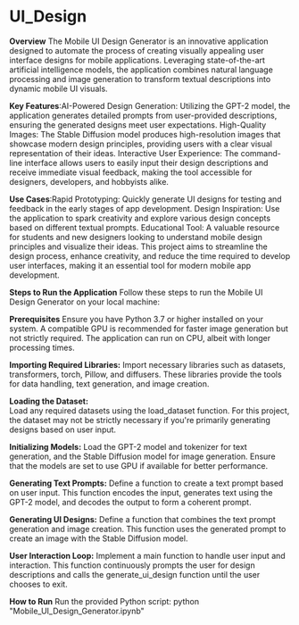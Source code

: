 # **UI_Design**
**Overview**
The Mobile UI Design Generator is an innovative application designed to automate the process of creating visually appealing user interface designs for mobile applications. Leveraging state-of-the-art artificial intelligence models, the application combines natural language processing and image generation to transform textual descriptions into dynamic mobile UI visuals.

**Key Features**:AI-Powered Design Generation: Utilizing the GPT-2 model, the application generates detailed prompts from user-provided descriptions, ensuring the generated designs meet user expectations.
High-Quality Images: The Stable Diffusion model produces high-resolution images that showcase modern design principles, providing users with a clear visual representation of their ideas.
Interactive User Experience: The command-line interface allows users to easily input their design descriptions and receive immediate visual feedback, making the tool accessible for designers, developers, and hobbyists alike.

**Use Cases**:Rapid Prototyping: Quickly generate UI designs for testing and feedback in the early stages of app development.
Design Inspiration: Use the application to spark creativity and explore various design concepts based on different textual prompts.
Educational Tool: A valuable resource for students and new designers looking to understand mobile design principles and visualize their ideas.
This project aims to streamline the design process, enhance creativity, and reduce the time required to develop user interfaces, making it an essential tool for modern mobile app development.

**Steps to Run the Application**
Follow these steps to run the Mobile UI Design Generator on your local machine:

**Prerequisites**
Ensure you have Python 3.7 or higher installed on your system.
A compatible GPU is recommended for faster image generation but not strictly required. The application can run on CPU, albeit with longer processing times.

**Importing Required Libraries:**
Import necessary libraries such as datasets, transformers, torch, Pillow, and diffusers. These libraries provide the tools for data handling, text generation, and image creation.

**Loading the Dataset:**    
Load any required datasets using the load_dataset function. For this project, the dataset may not be strictly necessary if you're primarily generating designs based on user input.

**Initializing Models:**
Load the GPT-2 model and tokenizer for text generation, and the Stable Diffusion model for image generation. Ensure that the models are set to use GPU if available for better performance.

**Generating Text Prompts:**
Define a function to create a text prompt based on user input. This function encodes the input, generates text using the GPT-2 model, and decodes the output to form a coherent prompt.

**Generating UI Designs:**
Define a function that combines the text prompt generation and image creation. This function uses the generated prompt to create an image with the Stable Diffusion model.

**User Interaction Loop:**
Implement a main function to handle user input and interaction. This function continuously prompts the user for design descriptions and calls the generate_ui_design function until the user chooses to exit.

**How to Run**
Run the provided Python script: python "Mobile_UI_Design_Generator.ipynb"

